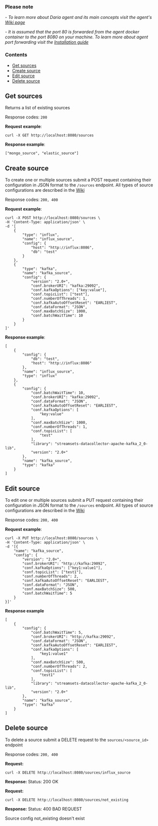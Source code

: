 ### Please note
_- To learn more about Daria agent and its main concepts visit the agent's [Wiki page](https://github.com/anodot/daria/wiki)_

_- It is assumed that the port 80 is forwarded from the agent docker container to the port 8080 on your machine. To
learn more about agent port forwarding visit the [Installation guide](https://github.com/anodot/daria/wiki#how-to-install)_

### Contents
* [Get sources](#get-sources)
* [Create source](#create-source)
* [Edit source](#edit-source)
* [Delete source](#delete-source)

Get sources
-----------
Returns a list of existing sources

Response codes: `200`

**Request example**:
```
curl -X GET http://localhost:8080/sources
```

**Response example**:
```
["mongo_source", "elastic_source"]
```

Create source
-------------
To create one or multiple sources submit a POST request containing their configuration in JSON format to the `/sources` endpoint.
All types of source configurations are described in the [Wiki](https://github.com/anodot/daria/wiki)

Response codes: `200, 400`

**Request example**:
```
curl -X POST http://localhost:8080/sources \
-H 'Content-Type: application/json' \
-d '[
    {
        "type": "influx",
        "name": "influx_source",
        "config": {
            "host": "http://influx:8086",
            "db": "test"
        }
    },
    {
        "type": "kafka",
        "name": "kafka_source",
        "config": {
            "version": "2.0+",
            "conf.brokerURI": "kafka:29092",
            "conf.kafkaOptions": ["key:value"],
            "conf.topicList": ["test"],
            "conf.numberOfThreads": 1,
            "conf.kafkaAutoOffsetReset": "EARLIEST",
            "conf.dataFormat": "JSON",
            "conf.maxBatchSize": 1000,
            "conf.batchWaitTime": 10
        }
    }
]'
```

**Response example**:
```
[
    {
        "config": {
            "db": "test",
            "host": "http://influx:8086"
        },
        "name": "influx_source",
        "type": "influx"
    },
    {
        "config": {
            "conf.batchWaitTime": 10,
            "conf.brokerURI": "kafka:29092",
            "conf.dataFormat": "JSON",
            "conf.kafkaAutoOffsetReset": "EARLIEST",
            "conf.kafkaOptions": [
                "key:value"
            ],
            "conf.maxBatchSize": 1000,
            "conf.numberOfThreads": 1,
            "conf.topicList": [
                "test"
            ],
            "library": "streamsets-datacollector-apache-kafka_2_0-lib",
            "version": "2.0+"
        },
        "name": "kafka_source",
        "type": "kafka"
    }
]
```

Edit source
-----------
To edit one or multiple sources submit a PUT request containing their configuration in JSON format to the `/sources` endpoint.
All types of source configurations are described in the [Wiki](https://github.com/anodot/daria/wiki)

Response codes: `200, 400`

**Request example**:
```
curl -X PUT http://localhost:8080/sources \
-H 'Content-Type: application/json' \
-d '[{
    "name": "kafka_source",
    "config": {
        "version": "2.0+",
        "conf.brokerURI": "http://kafka:29092",
        "conf.kafkaOptions": ["key1:value1"],
        "conf.topicList": ["test1"],
        "conf.numberOfThreads": 2,
        "conf.kafkaAutoOffsetReset": "EARLIEST",
        "conf.dataFormat": "JSON",
        "conf.maxBatchSize": 500,
        "conf.batchWaitTime": 5
    }
}]'
```

**Response example**
```
[
    {
        "config": {
            "conf.batchWaitTime": 5,
            "conf.brokerURI": "http://kafka:29092",
            "conf.dataFormat": "JSON",
            "conf.kafkaAutoOffsetReset": "EARLIEST",
            "conf.kafkaOptions": [
                "key1:value1"
            ],
            "conf.maxBatchSize": 500,
            "conf.numberOfThreads": 2,
            "conf.topicList": [
                "test1"
            ],
            "library": "streamsets-datacollector-apache-kafka_2_0-lib",
            "version": "2.0+"
        },
        "name": "kafka_source",
        "type": "kafka"
    }
]
```

Delete source
-------------
To delete a source submit a DELETE request to the `sources/<source_id>` endpoint

Response codes: `200, 400`

**Request:**
```
curl -X DELETE http://localhost:8080/sources/influx_source
```
**Response:**
Status: 200 OK

**Request:**
```
curl -X DELETE http://localhost:8080/sources/not_existing
```
**Response:**
Status: 400 BAD REQUEST

Source config not_existing doesn't exist
